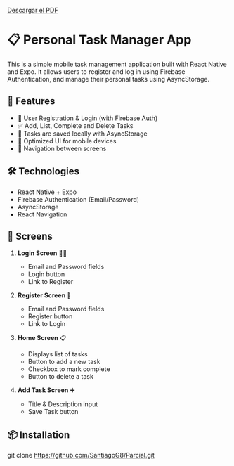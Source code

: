 [Descargar el PDF](https://github.com/SantiagoG8/Parcial/blob/main/partial%20documentation.pdf)


# 📋 Personal Task Manager App

This is a simple mobile task management application built with React Native and Expo. It allows users to register and log in using Firebase Authentication, and manage their personal tasks using AsyncStorage.

## 🚀 Features

- 🔐 User Registration & Login (with Firebase Auth)
- ✅ Add, List, Complete and Delete Tasks
- 🧠 Tasks are saved locally with AsyncStorage
- 📱 Optimized UI for mobile devices
- 🔁 Navigation between screens

## 🛠️ Technologies

- React Native + Expo
- Firebase Authentication (Email/Password)
- AsyncStorage
- React Navigation

## 📱 Screens

1. **Login Screen** 🧍‍♂️  
   - Email and Password fields  
   - Login button  
   - Link to Register

2. **Register Screen** 📝  
   - Email and Password fields  
   - Register button  
   - Link to Login

3. **Home Screen** 📋  
   - Displays list of tasks  
   - Button to add a new task  
   - Checkbox to mark complete  
   - Button to delete a task

4. **Add Task Screen** ➕  
   - Title & Description input  
   - Save Task button

## 📦 Installation

   git clone https://github.com/SantiagoG8/Parcial.git
 
